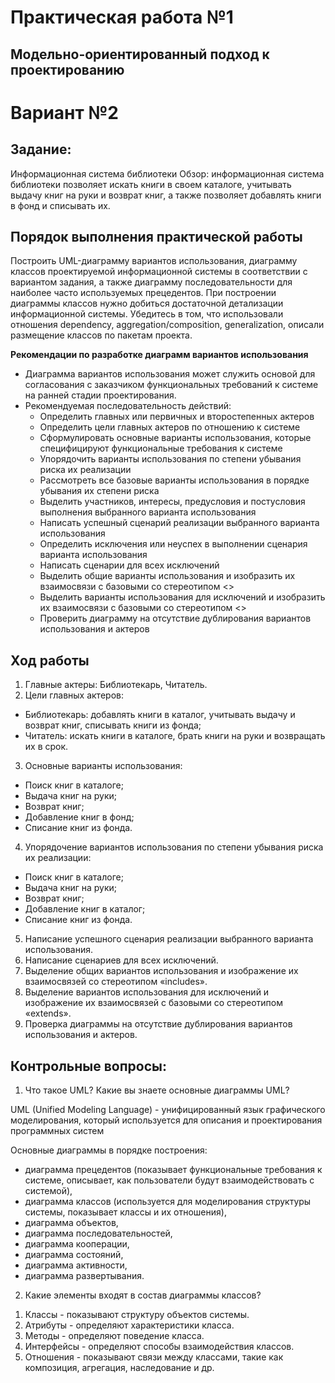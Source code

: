 # Практическая работа №1
## Модельно-ориентированный подход к проектированию

# Вариант №2
## Задание:
Информационная система библиотеки
Обзор: информационная система библиотеки позволяет искать книги в своем каталоге, учитывать выдачу книг на руки и возврат книг, а также позволяет добавлять книги в фонд и списывать их.

## Порядок выполнения практической работы
 
Построить UML-диаграмму вариантов использования, диаграмму классов проектируемой информационной системы в соответствии с вариантом задания, а также диаграмму последовательности для наиболее часто используемых прецедентов. При построении диаграммы классов нужно добиться достаточной детализации информационной системы. Убедитесь в том, что использовали отношения dependency, aggregation/composition, generalization, описали размещение классов по пакетам проекта.


**Рекомендации по разработке диаграмм вариантов использования**

- Диаграмма вариантов использования может служить основой для согласования с заказчиком функциональных требований к системе на ранней стадии проектирования.
- Рекомендуемая последовательность действий:
    + Определить главных или первичных и второстепенных актеров 
    + Определить цели главных актеров по отношению к системе 
    + Сформулировать основные варианты использования, которые специфицируют функциональные требования к системе
    + Упорядочить варианты использования по степени убывания риска их реализации 
    + Рассмотреть все базовые варианты использования в порядке убывания их степени риска 
    + Выделить участников, интересы, предусловия и постусловия выполнения выбранного варианта использования 
    + Написать успешный сценарий реализации выбранного варианта использования 
    + Определить исключения или неуспех в выполнении сценария варианта использования 
    + Написать сценарии для всех исключений 
    + Выделить общие варианты использования и изобразить их взаимосвязи с базовыми со стереотипом <<include>> 
    + Выделить варианты использования для исключений и изобразить их взаимосвязи с базовыми со стереотипом <<extend>> 
    + Проверить диаграмму на отсутствие дублирования вариантов использования и актеров 

## Ход работы
1. Главные актеры: Библиотекарь, Читатель.
2. Цели главных актеров:
- Библиотекарь: добавлять книги в каталог, учитывать выдачу и возврат книг, списывать книги из фонда;
- Читатель: искать книги в каталоге, брать книги на руки и возвращать их в срок.
3. Основные варианты использования:
- Поиск книг в каталоге;
- Выдача книг на руки;
- Возврат книг;
- Добавление книг в фонд;
- Списание книг из фонда.
4. Упорядочение вариантов использования по степени убывания риска их реализации:
- Поиск книг в каталоге;
- Выдача книг на руки;
- Возврат книг;
- Добавление книг в каталог;
- Списание книг из фонда.
5. Написание успешного сценария реализации выбранного варианта использования.
6. Написание сценариев для всех исключений.
7. Выделение общих вариантов использования и изображение их взаимосвязей со стереотипом «includes».
8. Выделение вариантов использования для исключений и изображение их взаимосвязей с базовыми со стереотипом «extends».
9. Проверка диаграммы на отсутствие дублирования вариантов использования и актеров.

## Контрольные вопросы:

1.	Что такое UML? Какие вы знаете основные диаграммы UML?

UML (Unified Modeling Language) - унифицированный язык графического моделирования, который используется для описания и проектирования программных систем

Основные диаграммы в порядке построения:

- диаграмма прецедентов (показывает функциональные требования к системе, описывает, как пользователи будут взаимодействовать с системой),
- диаграмма классов (используется для моделирования структуры системы, показывает классы и их отношения), 
- диаграмма объектов, 
- диаграмма последовательностей, 
- диаграмма кооперации, 
- диаграмма состояний, 
- диаграмма активности, 
- диаграмма развертывания.




 
2.	Какие элементы входят в состав диаграммы классов? 

  1) Классы - показывают структуру объектов системы.
  2) Атрибуты - определяют характеристики класса.
  3) Методы - определяют поведение класса.
  4) Интерфейсы - определяют способы взаимодействия классов.
  5) Отношения - показывают связи между классами, такие как композиция, агрегация, наследование и др.



